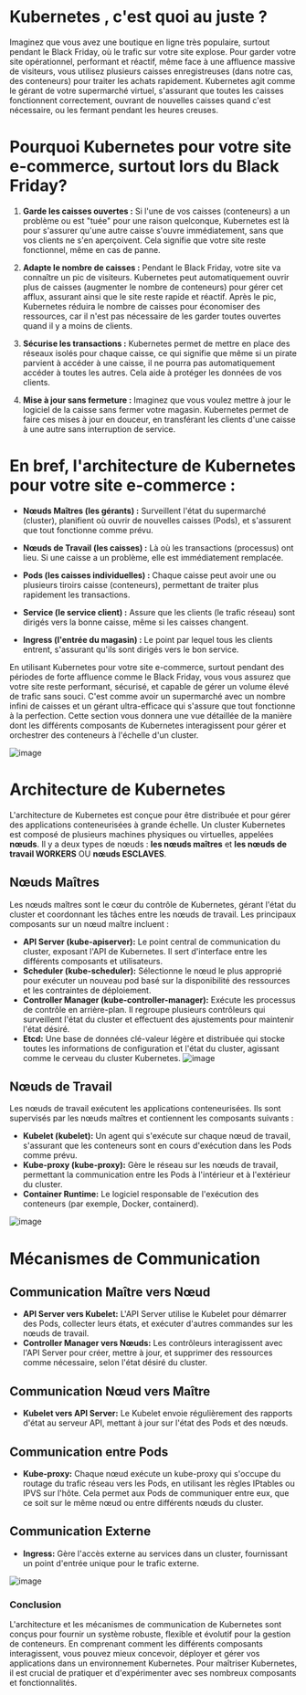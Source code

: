 # Kubernetes , c'est quoi au juste ?

Imaginez que vous avez une boutique en ligne très populaire, surtout pendant le Black Friday, où le trafic sur votre site explose. 
Pour garder votre site opérationnel, performant et réactif, même face à une affluence massive de visiteurs, vous utilisez plusieurs caisses enregistreuses (dans notre cas, des conteneurs) pour traiter les achats rapidement. 
Kubernetes agit comme le gérant de votre supermarché virtuel, s'assurant que toutes les caisses fonctionnent correctement, ouvrant de nouvelles caisses quand c'est nécessaire, ou les fermant pendant les heures creuses.

# Pourquoi Kubernetes pour votre site e-commerce, surtout lors du Black Friday?

1. **Garde les caisses ouvertes :** Si l'une de vos caisses (conteneurs) a un problème ou est "tuée" pour une raison quelconque, Kubernetes est là pour s'assurer qu'une autre caisse s'ouvre immédiatement, sans que vos clients ne s'en aperçoivent. Cela signifie que votre site reste fonctionnel, même en cas de panne.

2. **Adapte le nombre de caisses :** Pendant le Black Friday, votre site va connaître un pic de visiteurs. Kubernetes peut automatiquement ouvrir plus de caisses (augmenter le nombre de conteneurs) pour gérer cet afflux, assurant ainsi que le site reste rapide et réactif. Après le pic, Kubernetes réduira le nombre de caisses pour économiser des ressources, car il n'est pas nécessaire de les garder toutes ouvertes quand il y a moins de clients.

3. **Sécurise les transactions :** Kubernetes permet de mettre en place des réseaux isolés pour chaque caisse, ce qui signifie que même si un pirate parvient à accéder à une caisse, il ne pourra pas automatiquement accéder à toutes les autres. Cela aide à protéger les données de vos clients.

4. **Mise à jour sans fermeture :** Imaginez que vous voulez mettre à jour le logiciel de la caisse sans fermer votre magasin. Kubernetes permet de faire ces mises à jour en douceur, en transférant les clients d'une caisse à une autre sans interruption de service.

# En bref, l'architecture de Kubernetes pour votre site e-commerce :

- **Nœuds Maîtres (les gérants) :** Surveillent l'état du supermarché (cluster), planifient où ouvrir de nouvelles caisses (Pods), et s'assurent que tout fonctionne comme prévu.

- **Nœuds de Travail (les caisses) :** Là où les transactions (processus) ont lieu. Si une caisse a un problème, elle est immédiatement remplacée.

- **Pods (les caisses individuelles) :** Chaque caisse peut avoir une ou plusieurs tiroirs caisse (conteneurs), permettant de traiter plus rapidement les transactions.

- **Service (le service client) :** Assure que les clients (le trafic réseau) sont dirigés vers la bonne caisse, même si les caisses changent.

- **Ingress (l'entrée du magasin) :** Le point par lequel tous les clients entrent, s'assurant qu'ils sont dirigés vers le bon service.

En utilisant Kubernetes pour votre site e-commerce, surtout pendant des périodes de forte affluence comme le Black Friday, vous vous assurez que votre site reste performant, sécurisé, et capable de gérer un volume élevé de trafic sans souci. 
C'est comme avoir un supermarché avec un nombre infini de caisses et un gérant ultra-efficace qui s'assure que tout fonctionne à la perfection.
Cette section vous donnera une vue détaillée de la manière dont les différents composants de Kubernetes interagissent pour gérer et orchestrer des conteneurs à l'échelle d'un cluster.

![image](https://github.com/hrhouma/hrhouma-kubernetes2/assets/10111526/2db22fd5-c3f5-4f4e-93e3-dd22e401d53f)


# Architecture de Kubernetes

L'architecture de Kubernetes est conçue pour être distribuée et pour gérer des applications conteneurisées à grande échelle. 
Un cluster Kubernetes est composé de plusieurs machines physiques ou virtuelles, appelées **nœuds**. 
Il y a deux types de nœuds : **les nœuds maîtres** et **les nœuds de travail WORKERS** OU **nœuds ESCLAVES**.

## Nœuds Maîtres

Les nœuds maîtres sont le cœur du contrôle de Kubernetes, gérant l'état du cluster et coordonnant les tâches entre les nœuds de travail. Les principaux composants sur un nœud maître incluent :

- **API Server (kube-apiserver):** Le point central de communication du cluster, exposant l'API de Kubernetes. Il sert d'interface entre les différents composants et utilisateurs.
- **Scheduler (kube-scheduler):** Sélectionne le nœud le plus approprié pour exécuter un nouveau pod basé sur la disponibilité des ressources et les contraintes de déploiement.
- **Controller Manager (kube-controller-manager):** Exécute les processus de contrôle en arrière-plan. Il regroupe plusieurs contrôleurs qui surveillent l'état du cluster et effectuent des ajustements pour maintenir l'état désiré.
- **Etcd:** Une base de données clé-valeur légère et distribuée qui stocke toutes les informations de configuration et l'état du cluster, agissant comme le cerveau du cluster Kubernetes.
![image](https://github.com/hrhouma/hrhouma-kubernetes2/assets/10111526/a5fced7a-24b9-4ed1-ac5a-8002339f74b4)


## Nœuds de Travail

Les nœuds de travail exécutent les applications conteneurisées. Ils sont supervisés par les nœuds maîtres et contiennent les composants suivants :

- **Kubelet (kubelet):** Un agent qui s'exécute sur chaque nœud de travail, s'assurant que les conteneurs sont en cours d'exécution dans les Pods comme prévu.
- **Kube-proxy (kube-proxy):** Gère le réseau sur les nœuds de travail, permettant la communication entre les Pods à l'intérieur et à l'extérieur du cluster.
- **Container Runtime:** Le logiciel responsable de l'exécution des conteneurs (par exemple, Docker, containerd).

![image](https://github.com/hrhouma/hrhouma-kubernetes2/assets/10111526/3de96939-8a72-4d5b-a7d3-3c5b5288c760)

# Mécanismes de Communication

## Communication Maître vers Nœud

- **API Server vers Kubelet:** L'API Server utilise le Kubelet pour démarrer des Pods, collecter leurs états, et exécuter d'autres commandes sur les nœuds de travail.
- **Controller Manager vers Nœuds:** Les contrôleurs interagissent avec l'API Server pour créer, mettre à jour, et supprimer des ressources comme nécessaire, selon l'état désiré du cluster.

## Communication Nœud vers Maître

- **Kubelet vers API Server:** Le Kubelet envoie régulièrement des rapports d'état au serveur API, mettant à jour sur l'état des Pods et des nœuds.

## Communication entre Pods

- **Kube-proxy:** Chaque nœud exécute un kube-proxy qui s'occupe du routage du trafic réseau vers les Pods, en utilisant les règles IPtables ou IPVS sur l'hôte. Cela permet aux Pods de communiquer entre eux, que ce soit sur le même nœud ou entre différents nœuds du cluster.

## Communication Externe

- **Ingress:** Gère l'accès externe au services dans un cluster, fournissant un point d'entrée unique pour le trafic externe.

![image](https://github.com/hrhouma/hrhouma-kubernetes2/assets/10111526/3ebfdc78-8a11-4557-aef6-4c1fcc7c2d79)



### Conclusion

L'architecture et les mécanismes de communication de Kubernetes sont conçus pour fournir un système robuste, flexible et évolutif pour la gestion de conteneurs. 
En comprenant comment les différents composants interagissent, vous pouvez mieux concevoir, déployer et gérer vos applications dans un environnement Kubernetes. 
Pour maîtriser Kubernetes, il est crucial de pratiquer et d'expérimenter avec ses nombreux composants et fonctionnalités.

